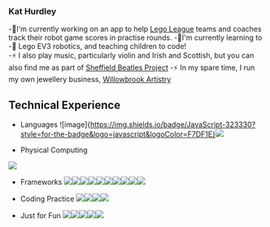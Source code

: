 ### Kat Hurdley

-🔭I'm currently working on an app to help [Lego League](https://education.theiet.org/first-lego-league-programmes/) teams and coaches track their robot game scores in practise rounds.
-🌱I'm currently learning to 
-💬 Lego EV3 robotics, and teaching children to code!  
-⚡ I also play music, particularly violin and Irish and Scottish, but you can also find me as part of [Sheffield Beatles Project](https://thesheffieldbeatlesproject.podbean.com/)
-⚡ In my spare time, I run my own jewellery business, [Willowbrook Artistry](http://www.willowbrookartistry.co.uk)

## Technical Experience
- Languages
![image]{https://img.shields.io/badge/JavaScript-323330?style=for-the-badge&logo=javascript&logoColor=F7DF1E}<img src="{https://img.shields.io/badge/MySQL-00000F?style=for-the-badge&logo=mysql&logoColor=white}"/>

- Physical Computing 
<img src="{https://img.shields.io/badge/RASPBERRY%20PI-C51A4A.svg?&style=for-the-badge&logo=raspberry%20pi&logoColor=white}"/>

- Frameworks
<img src="{https://img.shields.io/badge/GitHub-100000?style=for-the-badge&logo=github&logoColor=white}"/><img src="{https://img.shields.io/badge/Express.js-000000?style=for-the-badge&logo=express&logoColor=white}"/><img src="{https://img.shields.io/badge/Node.js-339933?style=for-the-badge&logo=nodedotjs&logoColor=white}"/><img src="{https://img.shields.io/badge/npm-CB3837?style=for-the-badge&logo=npm&logoColor=white}"/><img src="{https://img.shields.io/badge/Yarn-2C8EBB?style=for-the-badge&logo=yarn&logoColor=white}"/><img src="{https://img.shields.io/badge/React-20232A?style=for-the-badge&logo=react&logoColor=61DAFB}"/><img src="{https://img.shields.io/badge/Vue.js-35495E?style=for-the-badge&logo=vuedotjs&logoColor=4FC08D}"/><img src="{https://img.shields.io/badge/jQuery-0769AD?style=for-the-badge&logo=jquery&logoColor=white}"/><img src="{https://img.shields.io/badge/Git-F05032?style=for-the-badge&logo=git&logoColor=white}"/><img src="{https://img.shields.io/badge/Postman-FF6C37?style=for-the-badge&logo=Postman&logoColor=white}"/>

- Coding Practice
<img src="{https://img.shields.io/badge/Codewars-B1361E?style=for-the-badge&logo=Codewars&logoColor=white}"/><img src="{https://img.shields.io/badge/-Hackerrank-2EC866?style=for-the-badge&logo=HackerRank&logoColor=white}"/><img src="{https://img.shields.io/badge/free%20code%20camp-27273D?style=for-the-badge&logo=freecodecamp&logoColor=white}"/><img src="{https://img.shields.io/badge/Codecademy-FFF0E5?style=for-the-badge&logo=codecademy&logoColor=303347}"/>

- Just for Fun
<img src="{https://img.shields.io/badge/PlayStation-003791?style=for-the-badge&logo=playstation&logoColor=white}"/><img src="{https://img.shields.io/badge/Nintendo_Switch-E60012?style=for-the-badge&logo=nintendo-switch&logoColor=white}"/><img src="{https://img.shields.io/badge/Steam-000000?style=for-the-badge&logo=steam&logoColor=white}"/><img src="{https://img.shields.io/badge/Battle.net-148EFF?style=for-the-badge&logo=Battle.net&logoColor=white}"/><img src="{https://img.shields.io/badge/Origin-148EFF?style=for-the-badge&logo=origin&logoColor=white}"/>
